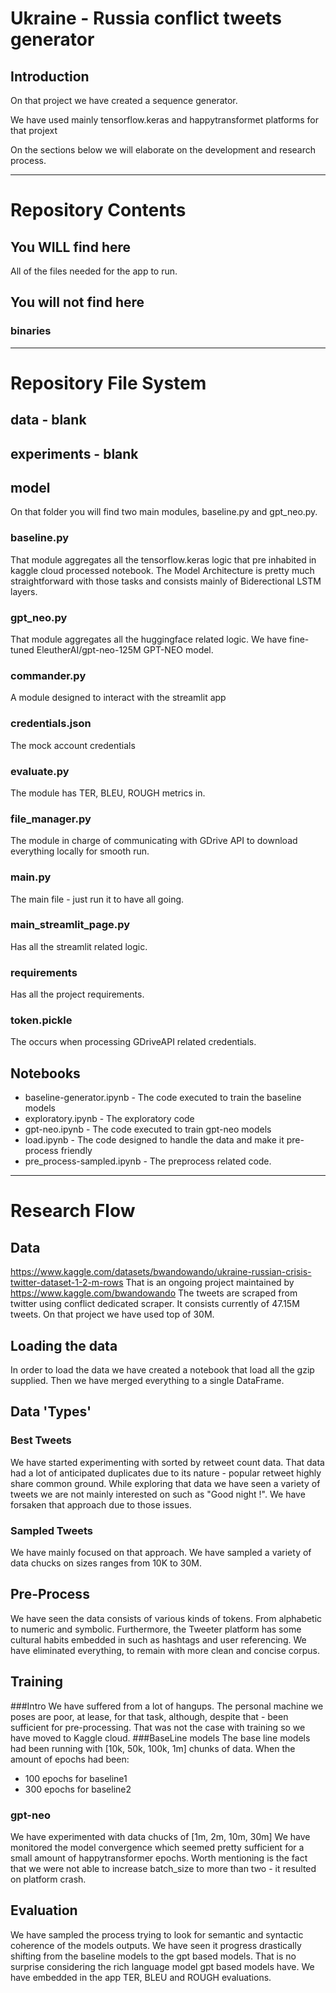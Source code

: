 # Ukraine - Russia conflict tweets generator

## Introduction
On that project we have created a sequence generator. 

We have used mainly tensorflow.keras and happytransformet platforms for that projext

On the sections below we will elaborate on the development and research process.

---

# Repository Contents
## You WILL find here
All of the files needed for the app to run.

## You will not find here
### binaries

---

# Repository File System
## data - blank
## experiments - blank
## model
On that folder you will find two main modules, baseline.py and gpt_neo.py.
### baseline.py
That module aggregates all the tensorflow.keras logic that pre inhabited in kaggle cloud processed notebook.
The Model Architecture is pretty much straightforward with those tasks and consists mainly of Biderectional LSTM layers.
### gpt_neo.py
That module aggregates all the huggingface related logic.
We have fine-tuned EleutherAI/gpt-neo-125M GPT-NEO model.
### commander.py
A module designed to interact with the streamlit app
### credentials.json
The mock account credentials
### evaluate.py
The module has TER, BLEU, ROUGH metrics in.
### file_manager.py
The module in charge of communicating with GDrive API to download everything locally for smooth run.
### main.py
The main file - just run it to have all going.
### main_streamlit_page.py
Has all the streamlit related logic.
### requirements
Has all the project requirements.
### token.pickle 
The occurs when processing GDriveAPI related credentials.
## Notebooks
- baseline-generator.ipynb - The code executed to train the baseline models
- exploratory.ipynb - The exploratory code
- gpt-neo.ipynb - The code executed to train gpt-neo models
- load.ipynb - The code designed to handle the data and make it pre-process friendly
- pre_process-sampled.ipynb - The preprocess related code.

---

# Research Flow
## Data
https://www.kaggle.com/datasets/bwandowando/ukraine-russian-crisis-twitter-dataset-1-2-m-rows
That is an ongoing project maintained by https://www.kaggle.com/bwandowando
The tweets are scraped from twitter using conflict dedicated scraper.
It consists currently of 47.15M tweets.
On that project we have used top of 30M.
## Loading the data
In order to load the data we have created a notebook that load all the gzip supplied.
Then we have merged everything to a single DataFrame.
## Data 'Types'
### Best Tweets
We have started experimenting with sorted by retweet count data.
That data had a lot of anticipated duplicates due to its nature - popular retweet highly share common ground.
While exploring that data we have seen a variety of tweets we are not mainly interested on such as "Good night !".
We have forsaken that approach due to those issues.
### Sampled Tweets
We have mainly focused on that approach. We have sampled a variety of data chucks on sizes ranges from 10K to 30M.
## Pre-Process
We have seen the data consists of various kinds of tokens.
From alphabetic to numeric and symbolic.
Furthermore, the Tweeter platform has some cultural habits embedded in such as hashtags and user referencing.
We have eliminated everything, to remain with more clean and concise corpus.
## Training
###Intro
We have suffered from a lot of hangups. The personal machine we poses are poor, at lease, for that task, although, despite that - been sufficient for pre-processing.
That was not the case with training so we have moved to Kaggle cloud.
###BaseLine models
The base line models had been running with [10k, 50k, 100k, 1m] chunks of data.
When the amount of epochs had been:
    
- 100 epochs for baseline1
- 300 epochs for baseline2

### gpt-neo
We have experimented with data chucks of [1m, 2m, 10m, 30m]
We have monitored the model convergence which seemed pretty sufficient for a small amount of happytransformer epochs.
Worth mentioning is the fact that we were not able to increase batch_size to more than two - it resulted on platform crash.

## Evaluation
We have sampled the process trying to look for semantic and syntactic coherence of the models outputs.
We have seen it progress drastically shifting from the baseline models to the gpt based models.
That is no surprise considering the rich language model gpt based models have.
We have embedded in the app TER, BLEU and ROUGH evaluations.

